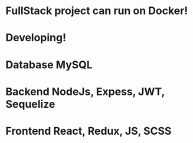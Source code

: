 # FullStack project can run on Docker!
# Developing!
# Database MySQL 
# Backend NodeJs, Expess, JWT, Sequelize
# Frontend React, Redux, JS, SCSS 
